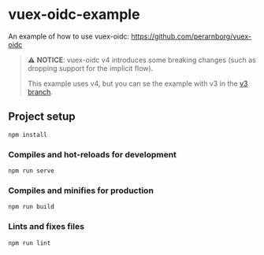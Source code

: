 # vuex-oidc-example

An example of how to use vuex-oidc: https://github.com/perarnborg/vuex-oidc

> :warning: **NOTICE**: vuex-oidc v4 introduces some breaking changes (such as dropping support for the implicit flow).
>
> This example uses v4, but you can se the example with v3 in the [v3 branch](https://github.com/perarnborg/vuex-oidc-example/tree/vuex-oidc-v3).

## Project setup
```
npm install
```

### Compiles and hot-reloads for development
```
npm run serve
```

### Compiles and minifies for production
```
npm run build
```

### Lints and fixes files
```
npm run lint
```
